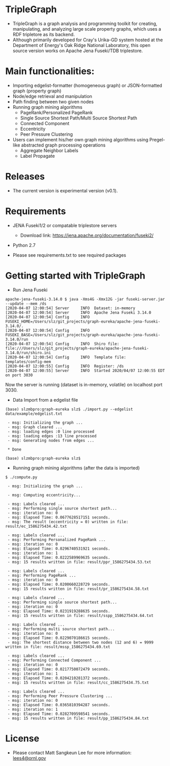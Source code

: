# TripleGraph

* TripleGraph is a graph analysis and programming toolkit for creating, manipulating, and analyzing large scale property graphs, which uses a RDF tripletore as its backend.
* Although primarily developed for Cray's Urika-GD system hosted at the Department of Energy's Oak Ridge National Laboratory, this open source version works on Apache Jena Fuseki/TDB triplestore. 

# Main functionalities:

* Importing edgelist-formatter (homogeneous graph) or JSON-formatted graph (property graph) 
* Node/edge retrieval and manipulation
* Path finding between two given nodes
* Running graph mining algorithms
    * PageRank/Personalized PageRank
    * Single Source Shortest Path/Multi Source Shortest Path
    * Connected Component
    * Eccentricity
    * Peer Pressure Clustering
* Users can implement his/her own graph mining algorithms using Pregel-like abstracted graph processing operations
    * Aggregate Neighbor Labels
    * Label Propagate

# Releases

* The current version is experimental version (v0.1).

# Requirements

* JENA Fuseki1/2 or compatable triplestore servers
   * Download link: https://jena.apache.org/documentation/fuseki2/
* Python 2.7

* Please see requirements.txt to see required packages

# Getting started with TripleGraph

* Run Jena Fuseki
```
apache-jena-fuseki-3.14.0 $ java -Xms4G -Xmx12G -jar fuseki-server.jar --update --mem /ds
[2020-04-07 12:00:54] Server     INFO  Dataset: in-memory
[2020-04-07 12:00:54] Server     INFO  Apache Jena Fuseki 3.14.0
[2020-04-07 12:00:54] Config     INFO  FUSEKI_HOME=/Users/slz/git_projects/graph-eureka/apache-jena-fuseki-3.14.0/.
[2020-04-07 12:00:54] Config     INFO  FUSEKI_BASE=/Users/slz/git_projects/graph-eureka/apache-jena-fuseki-3.14.0/run
[2020-04-07 12:00:54] Config     INFO  Shiro file: file:///Users/slz/git_projects/graph-eureka/apache-jena-fuseki-3.14.0/run/shiro.ini
[2020-04-07 12:00:54] Config     INFO  Template file: templates/config-mem
[2020-04-07 12:00:55] Config     INFO  Register: /ds
[2020-04-07 12:00:55] Server     INFO  Started 2020/04/07 12:00:55 EDT on port 3030
```
Now the server is running (dataset is in-memory, volatile) on localhost port 3030.

* Data Import from a edgelist file

```
(base) slzmbpro:graph-eureka slz$ ./import.py --edgelist data/example/edgelist.txt 

 - msg: Initializing the graph ...
 - msg: Graph cleared ...
 - msg: loading edges :0 line processed
 - msg: loading edges :13 line processed
 - msg: Generating nodes from edges ...

 * Done

(base) slzmbpro:graph-eureka slz$
```

* Running graph mining algorithms (after the data is imported)

```
$ ./compute.py 

 - msg: Initializing the graph ...

 - msg: Computing eccentricity...

 - msg: Labels cleared ...
 - msg: Performing single source shortest path...
 - msg: iteration no: 0
 - msg: Elapsed Time: 0.0677628517151 seconds.
 - msg: The result (eccentricity = 0) written in file: result/ec_1586275434.42.txt

 - msg: Labels cleared ...
 - msg: Performing Personalized PageRank ...
 - msg: iteration no: 0
 - msg: Elapsed Time: 0.0296740531921 seconds.
 - msg: iteration no: 1
 - msg: Elapsed Time: 0.0222589969635 seconds.
 - msg: 15 results written in file: result/ppr_1586275434.53.txt

 - msg: Labels cleared ...
 - msg: Performing PageRank ...
 - msg: iteration no: 0
 - msg: Elapsed Time: 0.0200660228729 seconds.
 - msg: 15 results written in file: result/pr_1586275434.58.txt

 - msg: Labels cleared ...
 - msg: Performing single source shortest path...
 - msg: iteration no: 0
 - msg: Elapsed Time: 0.0231919288635 seconds.
 - msg: 15 results written in file: result/sspp_1586275434.64.txt

 - msg: Labels cleared ...
 - msg: Performing multi source shortest path...
 - msg: iteration no: 0
 - msg: Elapsed Time: 0.0229070186615 seconds.
 - msg: The shortest distance between two nodes (12 and 6) = 9999 written in file: result/mssp_1586275434.69.txt

 - msg: Labels cleared ...
 - msg: Performing Connected Component ...
 - msg: iteration no: 0
 - msg: Elapsed Time: 0.0217750072479 seconds.
 - msg: iteration no: 1
 - msg: Elapsed Time: 0.0204210281372 seconds.
 - msg: 15 results written in file: result/cc_1586275434.75.txt

 - msg: Labels cleared ...
 - msg: Performing Peer Pressure Clustering ...
 - msg: iteration no: 0
 - msg: Elapsed Time: 0.0365810394287 seconds.
 - msg: iteration no: 1
 - msg: Elapsed Time: 0.0282709598541 seconds.
 - msg: 15 results written in file: result/pp_1586275434.84.txt
```
# License

* Please contact Matt Sangkeun Lee for more information: lees4@ornl.gov
